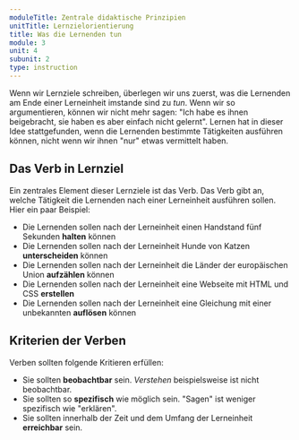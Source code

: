 ```yaml
---
moduleTitle: Zentrale didaktische Prinzipien
unitTitle: Lernzielorientierung
title: Was die Lernenden tun
module: 3
unit: 4
subunit: 2
type: instruction
---
```


Wenn wir Lernziele schreiben, überlegen wir uns zuerst, was die Lernenden am Ende einer Lerneinheit imstande sind zu *tun*. Wenn wir so argumentieren, können wir nicht mehr sagen: "Ich habe es ihnen beigebracht, sie haben es aber einfach nicht gelernt". Lernen hat in dieser Idee stattgefunden, wenn die Lernenden bestimmte Tätigkeiten ausführen können, nicht wenn wir ihnen "nur" etwas vermittelt haben.  

## Das Verb in Lernziel

Ein zentrales Element dieser Lernziele ist das Verb. Das Verb gibt an, welche Tätigkeit die Lernenden nach einer Lerneinheit ausführen sollen. Hier ein paar Beispiel:

* Die Lernenden sollen nach der Lerneinheit einen Handstand fünf Sekunden **halten** können
* Die Lernenden sollen nach der Lerneinheit Hunde von Katzen **unterscheiden** können
* Die Lernenden sollen nach der Lerneinheit die Länder der europäischen Union **aufzählen** können
* Die Lernenden sollen nach der Lerneinheit eine Webseite mit HTML und CSS **erstellen**
* Die Lernenden sollen nach der Lerneinheit eine Gleichung mit einer unbekannten **auflösen** können

## Kriterien der Verben

Verben sollten folgende Kritieren erfüllen:

* Sie sollten **beobachtbar** sein. *Verstehen* beispielsweise ist nicht beobachtbar.
* Sie sollten so **spezifisch** wie möglich sein. "Sagen" ist weniger spezifisch wie "erklären".
* Sie sollten innerhalb der Zeit und dem Umfang der Lerneinheit **erreichbar** sein. 

